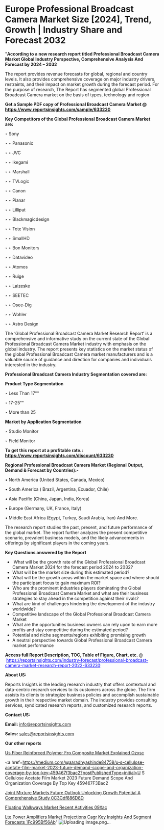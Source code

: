 # Europe Professional Broadcast Camera Market Size [2024], Trend, Growth | Industry Share and Forecast 2032

"<strong>According to a new research report titled Professional Broadcast Camera Market Global Industry Perspective, Comprehensive Analysis And Forecast by 2024 – 2032</strong>

The report provides revenue forecasts for global, regional and country levels. It also provides comprehensive coverage on major industry drivers, restraints, and their impact on market growth during the forecast period. For the purpose of research, The Report has segmented global Professional Broadcast Camera market on the basis of types, technology and region

<strong>Get a Sample PDF copy of Professional Broadcast Camera Market </strong><strong>@<a href=https://www.reportsinsights.com/sample/633230 style=color:#0000ff;> https://www.reportsinsights.com/sample/633230</a></strong></font>

<strong>Key Competitors of the Global Professional Broadcast Camera Market are:</strong>

‣ Sony

‣ 
‣ Panasonic

‣ 
‣ JVC

‣ 
‣ Ikegami

‣ 
‣ Marshall

‣ 
‣ TVLogic

‣ 
‣ Canon

‣ 
‣ Planar

‣ 
‣ Lilliput

‣ 
‣ Blackmagicdesign

‣ 
‣ Tote Vision

‣ 
‣ SmallHD

‣ 
‣ Bon Monitors

‣ 
‣ Datavideo

‣ 
‣ Atomos

‣ 
‣ Ruige

‣ 
‣ Laizeske

‣ 
‣ SEETEC

‣ 
‣ Osee-Dig

‣ 
‣ Wohler

‣ 
‣ Astro Design

The ‘Global Professional Broadcast Camera Market Research Report’ is a comprehensive and informative study on the current state of the Global Professional Broadcast Camera Market industry with emphasis on the global industry. The report presents key statistics on the market status of the global Professional Broadcast Camera market manufacturers and is a valuable source of guidance and direction for companies and individuals interested in the industry.

<strong>Professional Broadcast Camera Industry Segmentation covered are:</strong>

<strong>Product Type Segmentation</strong>

‣    Less Than 17""

‣ 17-25""

‣ More than 25

<strong>Market by Application Segmentation</strong>

‣   Studio Monitor

‣ Field Monitor

<strong>To get this report at a profitable rate.: <a href=https://www.reportsinsights.com/discount/633230 style=color:#0000ff;>https://www.reportsinsights.com/discount/633230</a></strong></font>

<strong>Regional Professional Broadcast Camera Market (Regional Output, Demand &amp; Forecast by Countries):-</strong>

• North America (United States, Canada, Mexico)

• South America ( Brazil, Argentina, Ecuador, Chile)

• Asia Pacific (China, Japan, India, Korea)

• Europe (Germany, UK, France, Italy)

• Middle East Africa (Egypt, Turkey, Saudi Arabia, Iran) And More.

The research report studies the past, present, and future performance of the global market. The report further analyzes the present competitive scenario, prevalent business models, and the likely advancements in offerings by significant players in the coming years.

<strong>Key Questions answered by the Report</strong>
<ul>
  <li> What will be the growth rate of the Global Professional Broadcast Camera Market 2024 for the forecast period 2024 to 2032?</li>
  <li>What will be the market size during this estimated period?</li>
  <li>What will be the growth areas within the market space and where should the participant focus to gain maximum ROI?</li>
  <li>Who are the prominent industries players dominating the Global Professional Broadcast Camera Market and what are their business strategies to stay ahead in the competition against their rivals?</li>
  <li>What are kind of challenges hindering the development of the industry worldwide?</li>
  <li>Competitive landscape of the Global Professional Broadcast Camera Market</li>
  <li>What are the opportunities business owners can rely upon to earn more profits and stay competitive during the estimated period?</li>
  <li>Potential and niche segments/regions exhibiting promising growth</li>
  <li>A neutral perspective towards Global Professional Broadcast Camera market performance</li>
</ul>
<strong>Access full Report Description, TOC, Table of Figure, Chart, etc. </strong>@  <a href=https://reportsinsights.com/industry-forecast/professional-broadcast-camera-market-research-report-2022-633230 style=color:#0000ff;>https://reportsinsights.com/industry-forecast/professional-broadcast-camera-market-research-report-2022-633230</a></font>

<strong><strong>About US</strong>:</strong>

Reports Insights is the leading research industry that offers contextual and data-centric research services to its customers across the globe. The firm assists its clients to strategize business policies and accomplish sustainable growth in their respective market domain. The industry provides consulting services, syndicated research reports, and customized research reports.

<strong>Contact US:</strong>

<p class=""""><b>Email:</b> <a href=mailto:info@reportsinsights.com>info@reportsinsights.com</a></p>
<p class=""""><b>Sales:</b> <a href=mailto:sales@reportsinsights.com>sales@reportsinsights.com</a></p>

<strong>Our other reports</strong>

<a href=https://www.linkedin.com/pulse/us-fiber-reinforced-polymer-frp-composite-market-explained-ozxsc/>Us Fiber Reinforced Polymer Frp Composite Market Explained Ozxsc</a>

<a href=https://medium.com/@aaradhyashinde84758/u-s-cellulose-acetate-film-market-2023-future-demand-scope-and-organization-coverage-by-top-key-459467f3bac2?postPublishedType=initial>U S Cellulose Acetate Film Market 2023 Future Demand Scope And Organization Coverage By Top Key 459467F3Bac2</a>

<a href=https://medium.com/@anuragakarte041/joint-mixture-markets-future-outlook-unlocking-growth-potential-a-comprehensive-study-0c3cdf886d8d>Joint Mixture Markets Future Outlook Unlocking Growth Potential A Comprehensive Study 0C3Cdf886D8D</a>

<a href=https://www.linkedin.com/pulse/floating-walkways-market-recent-activities-09xac/>Floating Walkways Market Recent Activities 09Xac</a>

<a href=https://medium.com/@gd336335/lte-power-amplifiers-market-projections-cagr-key-insights-and-segment-forecasts-1fc995bf56ab>Lte Power Amplifiers Market Projections Cagr Key Insights And Segment Forecasts 1Fc995Bf56Ab</a>"
![Uploading image.png…]()
